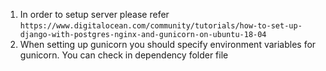 1. In order to setup server please refer `https://www.digitalocean.com/community/tutorials/how-to-set-up-django-with-postgres-nginx-and-gunicorn-on-ubuntu-18-04`
2. When setting up gunicorn you should specify environment variables for gunicorn. You can check in dependency folder file 